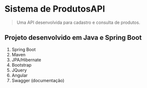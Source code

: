 # Sistema de ProdutosAPI
> Uma API desenvolvida para cadastro e consulta de produtos.

## Projeto desenvolvido em Java e Spring Boot
1. Spring Boot
2. Maven
3. JPA/Hibernate
4. Bootstrap
5. JQuery
6. Angular
7. Swagger (documentação)
